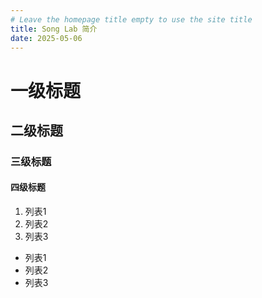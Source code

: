 ```yaml
---
# Leave the homepage title empty to use the site title
title: Song Lab 简介
date: 2025-05-06
---
```


# 一级标题
## 二级标题
### 三级标题
#### 四级标题
1. 列表1
2. 列表2
3. 列表3
- 列表1
- 列表2
- 列表3
